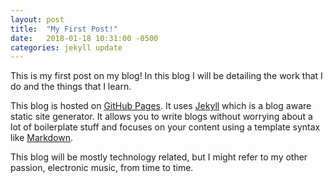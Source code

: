 ```yaml
---
layout: post
title:  "My First Post!"
date:   2018-01-18 10:31:00 -0500
categories: jekyll update
---
```


This is my first post on my blog! In this blog I will be detailing the work that I do and the things that I learn.

This blog is hosted on [GitHub Pages][github]. It uses [Jekyll][jekyll] which is a blog aware static site generator. It allows you to write blogs without worrying about a lot of boilerplate stuff and focuses on your content using a template syntax like [Markdown][markdown].

This blog will be mostly technology related, but I might refer to my other passion, electronic music, from time to time.

[github]: https://pages.github.com
[jekyll]: https://jekyllrb.com
[markdown]: https://daringfireball.net/projects/markdown/
